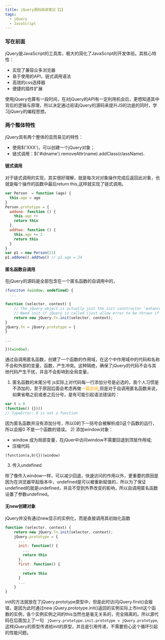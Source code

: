 ```yaml
---
title: jQuery源码阅读笔记【1】
tags: 
  - jQuery
  - JavaScript
---
```

### 写在前面
jQuery是JavaScript的工具库，极大的简化了JavaScript的开发体验。其核心特性：
 - 实现了兼容众多浏览器
 - 易于使用的API，链式调用语法
 - 高效的css选择器
 - 便捷的插件扩展

使用jQuery也算有一段时间，在对jQuery的API有一定利用机会后，更想知道其中背后的逻辑与原理，所以决定通过阅读jQuery的源码来提升JS的功底的同时，学习jQuery的编程思想。

### 两个整体特性
jQuery具有两个整体的显而易见的特性：
- 使用$('XXX')，可以创建一个jQuery对象；
- 链式调用：$('#idname').removeAttr(name).addClass(className).

#### 链式调用
对于链式调用的实现，其实很好理解，就是每次对对象操作完成后返回此对象，也就是每个操作的函数中最后return this,这样就实现了链式调用。
``` JavaScript
var Person  = function (age) {
  this.age = age
}
Person.prototype = {
  addone: function () {
    this.age ++
    return this
  },
  addtwo: function () {
    this.age += 2
    return this
  }
}
var p1 = new Person(21)
p1.addone().addtwo() // p1.age = 24
```
#### 匿名函数自调用
在jQuery的源码是全部包含在一个匿名函数的自调用中的，
``` JavaScript
(funciton (window, undefined) {
  ...

function (selector, context) {
    // The jQuery object is actually just the init constructor 'enhanced'
    // Need init if jQuery is called (just allow error to be thrown if not included)
    return new jQuery.fn.init(selector, context);
}
jQuery.fn = jQuery.prototype = {
}

...

})(window);
```
通过自调用匿名函数，创建了一个函数的作用域，在这个中作用域中的代码和名称不会和外部的变量，函数，产生冲突。这种隔绝，确保了jQuery的代码不会与其他代码产生干扰，并且不会影响到全局变量，
1) 匿名函数的末尾分号
js实际上对代码每一行添加分号是必选的，我个人习惯是不添加的，至于原因后面会考虑再做<font color=orange>一篇总结</font>,但是对于自调用匿名函数来说，如果省略之前或者之后分号，是有可能引起语法错误的：

``` JavaScript
var t = 0
(function() {})()
// TypeError: 0 is not a function
```

因为匿名函数并没有添加分号，所以0的下一括号会被解析成0这个函数的运行，所以会报0 不是一个函数的错误。
2) 添加window对象：

 - window 成为局部变量，在jQuer中访问window不需要回退到顶层作用域;
 - 压缩代码
 
 
 ```
 (function(a,b){})(window)
 ```


3) 传入undefined

除了像传入window一样，可以减少回退，快速访问的作用以外，更重要的原因是因为在浏览器早起版本中，undefined是可以被重新赋值的，所以为了保证undefined的就是undefined，并且不受到外界改变的影响，所以自调用匿名函数设置了参数undefined。

#### 无new创建对象

jQuery并没有通过new显示的实例化，而是直接调用其初始化函数

``` JavaScript
function (selector, context) {
    return new jQuery.fn.init(selector, context);
    jQuery.prototype = {
      ...
      init: function() {
        ...
        return this
      },
      first: function() {
        ...
        return this
      }
      ...
    }
}
```

init的方法就放在了jQuery.prototype原型中，但是此时访问jQuery.first()会报错，是因为此时通过new jQuery.prototype.init()返回的实例实际上市init这个函数的实例，各个实例实例之间的this当然也是毫无关系的，完全隔离的。所以源代码在后面加上了一句 ``` jQuery.prototype.init.prototype = jQuery.prototype```,这样jQuery的原型传递给init的原型，并且是引用传递，不需要担心这个循环引起的性能问题。